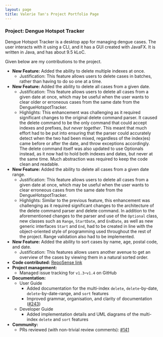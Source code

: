 ```yaml
---
layout: page
title: Valerie Tan's Project Portfolio Page
---
```


### Project: Dengue Hotspot Tracker

Dengue Hotspot Tracker is a desktop app for managing dengue cases.
The user interacts with it using a CLI, and it has a GUI created with JavaFX.
It is written in Java, and has about 9.5 kLoC.

Given below are my contributions to the project.

* **New Feature:** Added the ability to delete multiple indexes at once.
  * Justification: This feature allows users to delete cases in batches, rather than having to do so one at a time.
* **New Feature:** Added the ability to delete all cases from a given date.
  * Justification: This feature allows users to delete all cases from a given date at once, which may be useful
    when the user wants to clear older or erroneous cases from the same date from the DengueHotspotTracker.
  * Highlights: This enhancement was challenging as it required significant changes to the original delete command parser.
    It caused the delete command to be the only command that could accept indexes and prefixes, _but never together_.
    This meant that much effort had to be put into ensuring that the parser could accurately detect when the two had been mixed,
    regardless of the index(es) came before or after the date, and throw exceptions accordingly.
    The delete command itself was also updated to use Optionals instead, as it now had to hold both indexes and dates,
    but never at the same time. Much abstraction was required to keep the code clean and readable.
* **New Feature:** Added the ability to delete all cases from a given date range.
  * Justification: This feature allows users to delete all cases from a given date at once, which may be useful
    when the user wants to clear erroneous cases from the same date from the DengueHotspotTracker.
  * Highlights: Similar to the previous feature, this enhancement was challenging as it required significant changes
    to the architecture of the delete command parser and delete command. In addition to the aforementioned changes
    to the parser and use of the `Optional` class, new classes such as `Range`, `StartDate`, and `EndDate`, as well as
    new generic interfaces `Start` and `End`, had to be created in line with the object-oriented style of programming
    used throughout the rest of the project. Range validation also had to be implemented.
* **New Feature:** Added the ability to sort cases by name, age, postal code, and date.
  * Justification: This features allows users another avenue to get an overview of the cases by viewing them in a natural sorted order.
* **Code contributed:** [RepoSense link](https://nus-cs2103-ay2223s2.github.io/tp-dashboard/?search=valerietanhx)
* **Project management:**
  * Managed issue tracking for `v1.3`–`v1.4` on GitHub
* **Documentation:**
  * User Guide
    * Added documentation for the multi-index `delete`, `delete`-by-date, `delete`-by-date-range, and `sort` features
    * Improved grammar, organisation, and clarity of documentation ([#243](https://github.com/AY2223S2-CS2103-W17-2/tp/pull/243))
  * Developer Guide
    * Added implementation details and UML diagrams of the multi-index `delete` and `sort` features
* **Community:**
  * PRs reviewed (with non-trivial review comments): [#141](https://github.com/AY2223S2-CS2103-W17-2/tp/pull/141)
